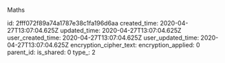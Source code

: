 Maths

id: 2fff072f89a74a1787e38c1fa196d6aa
created_time: 2020-04-27T13:07:04.625Z
updated_time: 2020-04-27T13:07:04.625Z
user_created_time: 2020-04-27T13:07:04.625Z
user_updated_time: 2020-04-27T13:07:04.625Z
encryption_cipher_text: 
encryption_applied: 0
parent_id: 
is_shared: 0
type_: 2